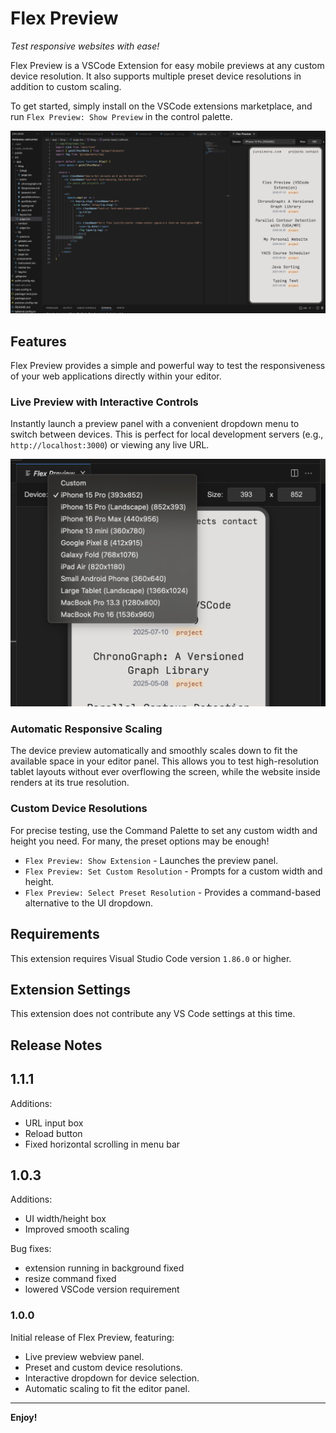 # Flex Preview

*Test responsive websites with ease!*

Flex Preview is a VSCode Extension for easy mobile previews at any custom device resolution. It also supports multiple preset device resolutions in addition to custom scaling. 

To get started, simply install on the VSCode extensions marketplace, and run `Flex Preview: Show Preview` in the control palette.

![Interactive Device Dropdown](images/overview.png)

## Features

Flex Preview provides a simple and powerful way to test the responsiveness of your web applications directly within your editor.

### Live Preview with Interactive Controls

Instantly launch a preview panel with a convenient dropdown menu to switch between devices. This is perfect for local development servers (e.g., `http://localhost:3000`) or viewing any live URL.

![Interactive Device Dropdown](images/dropdown.png)

### Automatic Responsive Scaling

The device preview automatically and smoothly scales down to fit the available space in your editor panel. This allows you to test high-resolution tablet layouts without ever overflowing the screen, while the website inside renders at its true resolution.

### Custom Device Resolutions

For precise testing, use the Command Palette to set any custom width and height you need.  For many, the preset options may be enough!
- `Flex Preview: Show Extension` - Launches the preview panel.
- `Flex Preview: Set Custom Resolution` - Prompts for a custom width and height.
- `Flex Preview: Select Preset Resolution` - Provides a command-based alternative to the UI dropdown.

## Requirements

This extension requires Visual Studio Code version `1.86.0` or higher.

## Extension Settings

This extension does not contribute any VS Code settings at this time.

## Release Notes

## 1.1.1

Additions:
* URL input box
* Reload button
* Fixed horizontal scrolling in menu bar

## 1.0.3

Additions:
* UI width/height box
* Improved smooth scaling

Bug fixes:
* extension running in background fixed
* resize command fixed
* lowered VSCode version requirement

### 1.0.0

Initial release of Flex Preview, featuring:
* Live preview webview panel.
* Preset and custom device resolutions.
* Interactive dropdown for device selection.
* Automatic scaling to fit the editor panel.

---

**Enjoy!**